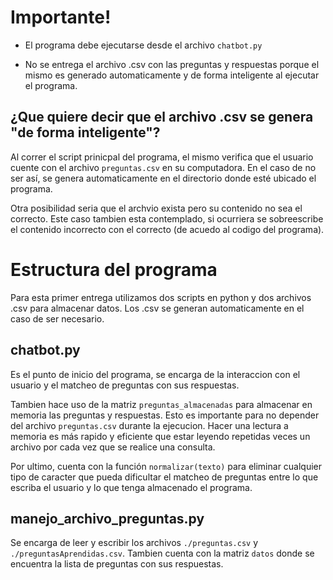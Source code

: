 # Importante!

* El programa debe ejecutarse desde el archivo `chatbot.py`

* No se entrega el archivo .csv con las preguntas y respuestas porque el mismo es generado automaticamente y de forma inteligente al ejecutar el programa.

## ¿Que quiere decir que el archivo .csv se genera "de forma inteligente"?

Al correr el script prinicpal del programa, el mismo verifica que el usuario cuente con el archivo `preguntas.csv` en su computadora. En el caso de no ser así, se genera automaticamente en el directorio donde esté ubicado el programa.

Otra posibilidad seria que el archvio exista pero su contenido no sea el correcto. Este caso tambien esta contemplado, si ocurriera se sobreescribe el contenido incorrecto con el correcto (de acuedo al codigo del programa).

# Estructura del programa

Para esta primer entrega utilizamos dos scripts en python y dos archivos .csv para almacenar datos. Los .csv se generan automaticamente en el caso de ser necesario.

## chatbot.py
Es el punto de inicio del programa, se encarga de la interaccion con el usuario y el matcheo de preguntas con sus respuestas.

Tambien hace uso de la matriz `preguntas_almacenadas` para almacenar en memoria las preguntas y respuestas. Esto es importante para no depender del archivo `preguntas.csv` durante la ejecucion. Hacer una lectura a memoria es más rapido y eficiente que estar leyendo repetidas veces un archivo por cada vez que se realice una consulta.

Por ultimo, cuenta con la función `normalizar(texto)` para eliminar cualquier tipo de caracter que pueda dificultar el matcheo de preguntas entre lo que escriba el usuario y lo que tenga almacenado el programa.

## manejo_archivo_preguntas.py

Se encarga de leer y escribir los archivos `./preguntas.csv` y `./preguntasAprendidas.csv`. Tambien cuenta con la matriz `datos` donde se encuentra la lista de preguntas con sus respuestas.

